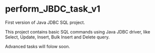 # perform_JBDC_task_v1
First version of Java JDBC SQL project.

This project contains basic SQL commands using Java JDBC driver, like Select, Update, Insert, Bulk Insert and Delete query.

Advanced tasks will folow soon.

